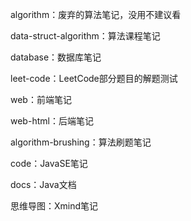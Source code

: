 algorithm：废弃的算法笔记，没用不建议看

data-struct-algorithm：算法课程笔记

database：数据库笔记

leet-code：LeetCode部分题目的解题测试

web：前端笔记

web-html：后端笔记

algorithm-brushing：算法刷题笔记

code：JavaSE笔记

docs：Java文档

思维导图：Xmind笔记
